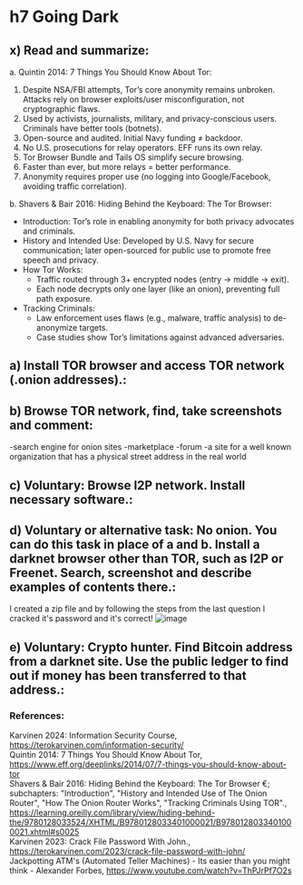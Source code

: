 
# h7 Going Dark

## x) Read and summarize:
a. Quintin 2014: 7 Things You Should Know About Tor:
  1. Despite NSA/FBI attempts, Tor’s core anonymity remains unbroken. Attacks rely on browser exploits/user misconfiguration, not cryptographic flaws.
  2. Used by activists, journalists, military, and privacy-conscious users. Criminals have better tools (botnets).
  3. Open-source and audited. Initial Navy funding ≠ backdoor.
  4. No U.S. prosecutions for relay operators. EFF runs its own relay.
  5. Tor Browser Bundle and Tails OS simplify secure browsing.
  6. Faster than ever, but more relays = better performance.
  7. Anonymity requires proper use (no logging into Google/Facebook, avoiding traffic correlation).

b. Shavers & Bair 2016: Hiding Behind the Keyboard: The Tor Browser:
   - Introduction: Tor’s role in enabling anonymity for both privacy advocates and criminals.
   - History and Intended Use: Developed by U.S. Navy for secure communication; later open-sourced for public use to promote free speech and privacy.
   - How Tor Works:
      - Traffic routed through 3+ encrypted nodes (entry → middle → exit).
      - Each node decrypts only one layer (like an onion), preventing full path exposure.
   - Tracking Criminals:
      - Law enforcement uses flaws (e.g., malware, traffic analysis) to de-anonymize targets.
      - Case studies show Tor’s limitations against advanced adversaries.

## a) Install TOR browser and access TOR network (.onion addresses).: <br>

## b) Browse TOR network, find, take screenshots and comment: <br>
-search engine for onion sites
-marketplace
-forum
-a site for a well known organization that has a physical street address in the real world

## c) Voluntary: Browse I2P network. Install necessary software.: <br>

## d) Voluntary or alternative task: No onion. You can do this task in place of a and b. Install a darknet browser other than TOR, such as I2P or Freenet. Search, screenshot and describe examples of contents there.: <br>
I created a zip file and by following the steps from the last question I cracked it's password and it's correct!
![image](https://github.com/user-attachments/assets/2146f467-32ae-48f9-b17c-9c8c575620f0)

## e) Voluntary: Crypto hunter. Find Bitcoin address from a darknet site. Use the public ledger to find out if money has been transferred to that address.: <br>

### References:
Karvinen 2024: Information Security Course, https://terokarvinen.com/information-security/ <br>
Quintin 2014: 7 Things You Should Know About Tor, https://www.eff.org/deeplinks/2014/07/7-things-you-should-know-about-tor <br>
Shavers & Bair 2016: Hiding Behind the Keyboard: The Tor Browser €; subchapters: "Introduction", "History and Intended Use of The Onion Router", "How The Onion Router Works", "Tracking Criminals Using TOR"., https://learning.oreilly.com/library/view/hiding-behind-the/9780128033524/XHTML/B9780128033401000021/B9780128033401000021.xhtml#s0025 <br>
Karvinen 2023: Crack File Password With John., https://terokarvinen.com/2023/crack-file-password-with-john/ <br>
Jackpotting ATM's (Automated Teller Machines) - Its easier than you might think - Alexander Forbes, https://www.youtube.com/watch?v=ThPJrPf7O2s <br>

